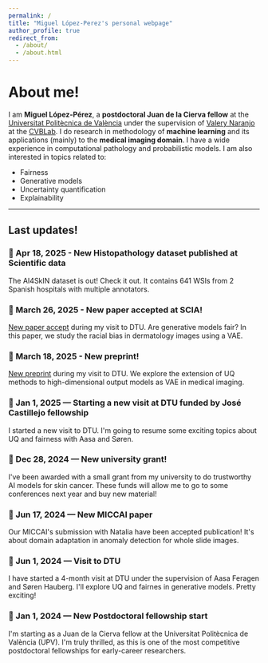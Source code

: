 ```yaml
---
permalink: /
title: "Miguel López-Perez's personal webpage"
author_profile: true
redirect_from: 
  - /about/
  - /about.html
---
```


# About me!

I am **Miguel López-Pérez**, a **postdoctoral Juan de la Cierva fellow** at the [Universitat Politècnica de València](https://github.com/academicpages/academicpages.github.io) under the supervision of [Valery Naranjo](https://www.upv.es/ficha-personal/vnaranjo) at the [CVBLab](https://www.cvblab.webs.upv.es/en/home/). I do research in methodology of **machine learning** and its applications (mainly) to the **medical imaging domain**. I have a wide experience in computational pathology and probabilistic models. I am also interested in topics related to:
- Fairness 
- Generative models
- Uncertainty quantification
- Explainability

---

## Last updates!

### 📅 Apr 18, 2025 - New Histopathology dataset published at Scientific data
The AI4SkIN dataset is out! Check it out. It contains 641 WSIs from 2 Spanish hospitals with
multiple annotators.

### 📅 March 26, 2025 - New paper accepted at SCIA!
[New paper accept](https://arxiv.org/abs/2501.11752) during my visit to DTU. Are generative models fair? In this paper, we study the racial bias in dermatology images using a VAE.

### 📅 March 18, 2025 - New preprint!
[New preprint](https://arxiv.org/abs/2503.17477) during my visit to DTU. We explore the extension of UQ methods to high-dimensional output models as VAE in medical imaging.

### 📅 Jan 1, 2025 — Starting a new visit at DTU funded by José Castillejo fellowship
I started a new visit to DTU. I'm going to resume some exciting topics about UQ and fairness with Aasa and Søren. 

### 📅 Dec 28, 2024 — New university grant!
I've been awarded with a small grant from my university to do trustworthy AI models for skin cancer. These funds will allow me to go to some conferences next year and buy new material!

### 📅 Jun 17, 2024 — New MICCAI paper
Our MICCAI's submission with Natalia have been accepted publication! It's about domain adaptation in anomaly detection for whole slide images.

### 📅 Jun 1, 2024 — Visit to DTU
I have started a 4-month visit at DTU under the supervision of Aasa Feragen and Søren Hauberg. I'll explore UQ and fairnes in generative models. Pretty exciting!

### 📅 Jan 1, 2024 — New Postdoctoral fellowship start
I'm starting as a Juan de la Cierva fellow at the Universitat Politècnica de València (UPV).
I'm truly thrilled, as this is one of the most competitive postdoctoral fellowships for early-career researchers.